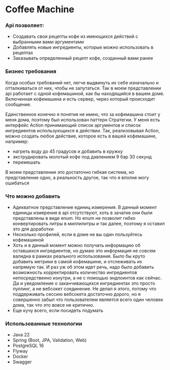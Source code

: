 # Coffee Machine

### Api позволяет:
- Создавать свои рецепты кофе из имеющихся действий с выбранными вами аргументами
- Добавлять новые ингредиенты, которые можно использовать в рецептах
- Заказывать определенный рецепт кофе, созданный вами ранее

### Бизнес требования
Когда особых требований нет, легче выдвинуть их себе изначально и отталкиваться от них, чтобы не запутаться. 
Так в моем представлении api работает с одной кофемашиной, как бы находящийся в вашем доме. 
Включенная кофемашина и есть сервер, через который происходит сообщение.

Единственное конечно я понятия не имею, что за кофемашина стоит у меня дома, поэтому был использован паттерн Стратегии.
У меня есть интерфейс Action принимающий список аргументов и список ингредиентов использующихся в действии.
Так, реализовывая Action, можно создать любое действие, которое есть в вашей кофемашине, например: 
- нагреть воду до 45 градусов и добавить в кружку
- экструдировать молотый кофе под давлением 9 бар 30 секунд
- перемешать

В моем представлении это достаточно гибкая система, но представление одно, а реальность другое, так что я вполне могу ошибаться

### Что можно добавить
- Адекватное представление единиц измерения. В данный момент единицы измерения в api отсутствуют, хоть в зачатке они были представлены в виде enum.
Но enum не позволит гибко конвертировать литры в миллилитры и так далее, поэтому я оставил это для доработки
- Несколько профилей, если в доме не вы один пользуйтесь кофемашиной
- Хоть и в данный момент можно получать информацию об оставшихся ингредиентов, но думаю это информация не совсем валидна в рамках реального использования.
Было бы круто добавить метрики в самой кофемашине, и отслеживать их напрямую так. 
И раз уж об этом идет речь, надо было добавить возможность корректировать количество ингредиентов непосредственно изнутри, а не с помощью эндпоинтов как сейчас. Да и уведомление о заканчивающихся ингредиентах это просто пуллинг, а не вебсокет соединение. 
Не делал я этого, потому что поддерживать сессию вебсокета достаточно дорого, но я совершенно забыл что пользователем является всего один человек дома, так что это вовсе не критично.
- Еще кучу всего, если посидеть подумать

### Использованные технологии
- Java 22
- Spring (Boot, JPA, Validation, Web) 
- PostgreSQL 16
- Flyway
- Docker
- Swagger
